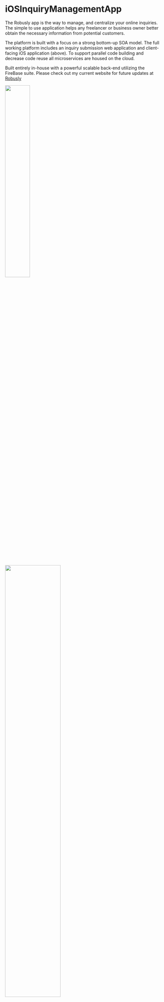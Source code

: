 # iOSInquiryManagementApp
The Robusly app is the way to manage, and centralize your online inquiries. The simple to use application helps any freelancer or business owner better obtain the necessary information from potential customers.

The platform is built with a focus on a strong bottom-up SOA model.  The full working platform includes an inquiry submission web application and client-facing iOS application (above).  To support parallel code building and decrease code reuse all microservices are housed on the cloud.

Built entirely in-house with a powerful scalable back-end utilizing the FireBase suite.  Please check out my current website for future updates at <a href="http://robusly.com">Robusly<a/>  

<img src="http://robusly.com/assets/img/mobile/slider-screen.png" width="40%">

<img src="http://robusly.com/assets/img/mobile/about-m-screen.png" width="60%">

